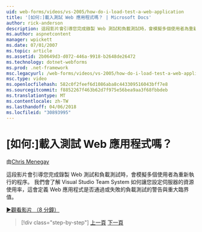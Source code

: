 ```yaml
---
uid: web-forms/videos/vs-2005/how-do-i-load-test-a-web-application
title: '[如何:]載入測試 Web 應用程式嗎？ | Microsoft Docs'
author: rick-anderson
description: 這段影片會引導您完成錄製 Web 測試和負載測試時，會模擬多個使用者為重新執行的程序。 我們會了解如何在 Visual Studio...
ms.author: aspnetcontent
manager: wpickett
ms.date: 07/01/2007
ms.topic: article
ms.assetid: 2b0649d3-d072-446a-9918-b2648de26472
ms.technology: dotnet-webforms
ms.prod: .net-framework
msc.legacyurl: /web-forms/videos/vs-2005/how-do-i-load-test-a-web-application
msc.type: video
ms.openlocfilehash: 582c0f2feef6d1086aba8c443309516043bff7e8
ms.sourcegitcommit: f8852267f463b62d7f975e56bea9aa3f68fbbdeb
ms.translationtype: MT
ms.contentlocale: zh-TW
ms.lasthandoff: 04/06/2018
ms.locfileid: "30893995"
---
```

<a name="how-do-i-load-test-a-web-application"></a>[如何:]載入測試 Web 應用程式嗎？
====================
由[Chris Menegay](https://twitter.com/CMenegay)

這段影片會引導您完成錄製 Web 測試和負載測試時，會模擬多個使用者為重新執行的程序。 我們會了解 Visual Studio Team System 如何讓您設定伺服器的資源使用率，這會定義 Web 應用程式是否通過或失敗的負載測試的警告與重大臨界值。

[&#9654;觀看影片 （8 分鐘）](https://channel9.msdn.com/Blogs/ASP-NET-Site-Videos/how-do-i-load-test-a-web-application)

> [!div class="step-by-step"]
> [上一頁](how-do-i-practice-test-driven-development.md)
> [下一頁](how-do-i-tune-web-application-performance-with-profiling.md)

